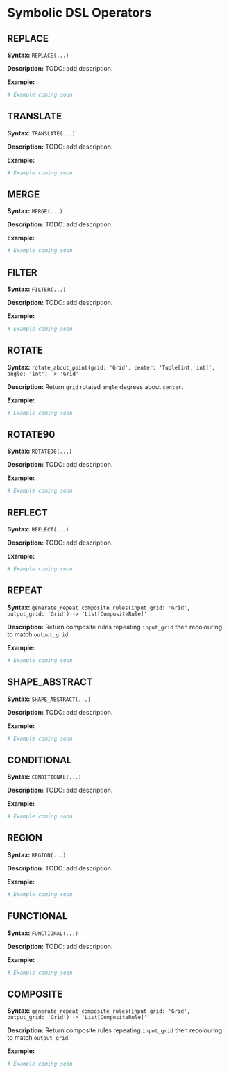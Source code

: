 # Symbolic DSL Operators

## REPLACE

**Syntax:** `REPLACE(...)`

**Description:** TODO: add description.

**Example:**

```python
# Example coming soon
```

## TRANSLATE

**Syntax:** `TRANSLATE(...)`

**Description:** TODO: add description.

**Example:**

```python
# Example coming soon
```

## MERGE

**Syntax:** `MERGE(...)`

**Description:** TODO: add description.

**Example:**

```python
# Example coming soon
```

## FILTER

**Syntax:** `FILTER(...)`

**Description:** TODO: add description.

**Example:**

```python
# Example coming soon
```

## ROTATE

**Syntax:** `rotate_about_point(grid: 'Grid', center: 'Tuple[int, int]', angle: 'int') -> 'Grid'`

**Description:** Return ``grid`` rotated ``angle`` degrees about ``center``.

**Example:**

```python
# Example coming soon
```

## ROTATE90

**Syntax:** `ROTATE90(...)`

**Description:** TODO: add description.

**Example:**

```python
# Example coming soon
```

## REFLECT

**Syntax:** `REFLECT(...)`

**Description:** TODO: add description.

**Example:**

```python
# Example coming soon
```

## REPEAT

**Syntax:** `generate_repeat_composite_rules(input_grid: 'Grid', output_grid: 'Grid') -> 'List[CompositeRule]'`

**Description:** Return composite rules repeating ``input_grid`` then recolouring to match ``output_grid``.

**Example:**

```python
# Example coming soon
```

## SHAPE_ABSTRACT

**Syntax:** `SHAPE_ABSTRACT(...)`

**Description:** TODO: add description.

**Example:**

```python
# Example coming soon
```

## CONDITIONAL

**Syntax:** `CONDITIONAL(...)`

**Description:** TODO: add description.

**Example:**

```python
# Example coming soon
```

## REGION

**Syntax:** `REGION(...)`

**Description:** TODO: add description.

**Example:**

```python
# Example coming soon
```

## FUNCTIONAL

**Syntax:** `FUNCTIONAL(...)`

**Description:** TODO: add description.

**Example:**

```python
# Example coming soon
```

## COMPOSITE

**Syntax:** `generate_repeat_composite_rules(input_grid: 'Grid', output_grid: 'Grid') -> 'List[CompositeRule]'`

**Description:** Return composite rules repeating ``input_grid`` then recolouring to match ``output_grid``.

**Example:**

```python
# Example coming soon
```
